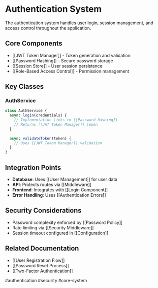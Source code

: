 # Authentication System

The authentication system handles user login, session management, and access control throughout the application.

## Core Components

- [[JWT Token Manager]] - Token generation and validation
- [[Password Hashing]] - Secure password storage
- [[Session Store]] - User session persistence
- [[Role-Based Access Control]] - Permission management

## Key Classes

### AuthService
```javascript
class AuthService {
  async login(credentials) {
    // Implementation links to [[Password Hashing]]
    // Returns [[JWT Token Manager]] token
  }
  
  async validateToken(token) {
    // Uses [[JWT Token Manager]] validation
  }
}
```

## Integration Points

- **Database**: Uses [[User Management]] for user data
- **API**: Protects routes via [[Middleware]] 
- **Frontend**: Integrates with [[Login Component]]
- **Error Handling**: Uses [[Authentication Errors]]

## Security Considerations

- Password complexity enforced by [[Password Policy]]
- Rate limiting via [[Security Middleware]]
- Session timeout configured in [[Configuration]]

## Related Documentation

- [[User Registration Flow]]
- [[Password Reset Process]]
- [[Two-Factor Authentication]]

#authentication #security #core-system
